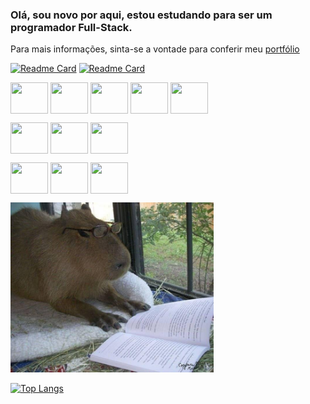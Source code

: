 
<h3>Olá, sou novo por aqui, estou estudando para ser um programador Full-Stack.</h3>

<p>Para mais informações, sinta-se a vontade para conferir meu <a href="https://leomartinez013.github.io/Portfolio/" target="_blank">portfólio</a></p>

[![Readme Card](https://github-readme-stats.vercel.app/api/pin/?username=LeoMartinez013&repo=Cronometro&show_owner=true)](https://github.com/LeoMartinez013/github-readme-stats)
[![Readme Card](https://github-readme-stats.vercel.app/api/pin/?username=LeoMartinez013&repo=Lanchonete&show_owner=true)](https://github.com/LeoMartinez013/github-readme-stats)

<img align="center" height="50" width="60" src="https://cdn.jsdelivr.net/gh/devicons/devicon/icons/javascript/javascript-original.svg"/> <img align="center" height="50" width="60" src="https://cdn.jsdelivr.net/gh/devicons/devicon/icons/php/php-original.svg"/> <img align="center" height="50" width="60" src="https://cdn.jsdelivr.net/gh/devicons/devicon/icons/mysql/mysql-original-wordmark.svg"/> <img align="center" height="50" width="60" src="https://cdn.jsdelivr.net/gh/devicons/devicon/icons/vuejs/vuejs-original.svg"/> <img align="center" height="50" width="60" src="https://cdn.jsdelivr.net/gh/devicons/devicon/icons/c/c-original.svg"/>

<img align="center" height="50" width="60" src="https://cdn.jsdelivr.net/gh/devicons/devicon/icons/bash/bash-original.svg"/> <img align="center" height="50" width="60" src="https://cdn.jsdelivr.net/gh/devicons/devicon/icons/css3/css3-original-wordmark.svg"/> <img align="center" height="50" width="60" src="https://cdn.jsdelivr.net/gh/devicons/devicon/icons/html5/html5-original-wordmark.svg"/> 

<img align="center" height="50" width="60" src="https://cdn.jsdelivr.net/gh/devicons/devicon/icons/figma/figma-original.svg" /> <img align="center" height="50" width="60" src="https://cdn.jsdelivr.net/gh/devicons/devicon/icons/git/git-original.svg"/> <img align="center" height="50" width="60" src="https://cdn.jsdelivr.net/gh/devicons/devicon/icons/vscode/vscode-original.svg"/>
          

<img src="foto_github[1].jpg" width="325px">

[![Top Langs](https://github-readme-stats.vercel.app/api/top-langs/?username=LeoMartinez013&layout=compact)](https://github.com/LeoMartinez013/github-readme-stats)



